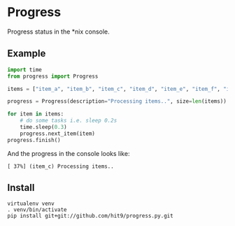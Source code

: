 Progress
======== 

Progress status in the \*nix console.

Example
-------

```python
import time
from progress import Progress

items = ["item_a", "item_b", "item_c", "item_d", "item_e", "item_f", "item_g", "item_h"]

progress = Progress(description="Processing items..", size=len(items))

for item in items:
    # do some tasks i.e. sleep 0.2s
    time.sleep(0.3)
    progress.next_item(item)
progress.finish()

```

And the progress in the console looks like:

```
[ 37%] (item_c) Processing items..
```

Install
-------

```shell
virtualenv venv
. venv/bin/activate
pip install git+git://github.com/hit9/progress.py.git
```
